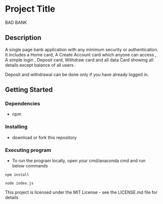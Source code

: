 # Project Title

BAD BANK

## Description

A single page bank application with any minimum security or authentication. It includes a Home card, A Create Account card which anyone can access , A simple login , Deposit card, Withdraw card  and all data Card showing all details except balance of all users . 

Deposit and withdrawal can be done only if you have already logged in.

## Getting Started

### Dependencies

* npm 

### Installing

* download or fork this repository 

### Executing program

* To run the program locally, open your cmd/anaconda cmd and run below commands
```
npm install

node index.js

```



This project is licensed under the MIT License - see the LICENSE.md file for details
